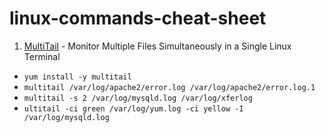 # linux-commands-cheat-sheet
1. [MultiTail](https://www.tecmint.com/view-multiple-files-in-linux/) - Monitor Multiple Files Simultaneously in a Single Linux Terminal
- `yum install -y multitail`
- `multitail /var/log/apache2/error.log /var/log/apache2/error.log.1`
- `multitail -s 2 /var/log/mysqld.log /var/log/xferlog`
- `ultitail -ci green /var/log/yum.log -ci yellow -I /var/log/mysqld.log`
